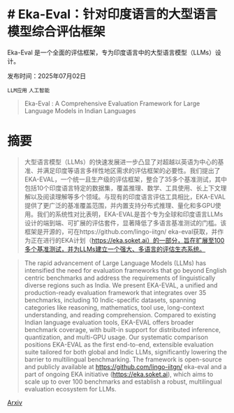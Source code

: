 # # Eka-Eval：针对印度语言的大型语言模型综合评估框架
Eka-Eval 是一个全面的评估框架，专为印度语言中的大型语言模型（LLMs）设计。

发布时间：2025年07月02日

`LLM应用` `人工智能`

> Eka-Eval : A Comprehensive Evaluation Framework for Large Language Models in Indian Languages

# 摘要

> 大型语言模型（LLMs）的快速发展进一步凸显了对超越以英语为中心的基准、并满足印度等语言多样性地区需求的评估框架的必要性。我们提出了EKA-EVAL，一个统一且生产级的评估框架，整合了35多个基准测试，其中包括10个印度语言特定的数据集，覆盖推理、数学、工具使用、长上下文理解以及阅读理解等多个领域。与现有的印度语言评估工具相比，EKA-EVAL提供了更广泛的基准覆盖范围，并内置支持分布式推理、量化和多GPU使用。我们的系统性对比表明，EKA-EVAL是首个专为全球和印度语言LLMs设计的端到端、可扩展的评估套件，显著降低了多语言基准测试的门槛。该框架是开源的，可在https://github.com/lingo-iitgn/ eka-eval获取，并作为正在进行的EKA计划（https://eka.soket.ai）的一部分，旨在扩展至100多个基准测试，并为LLMs建立一个强大、多语言的评估生态系统。

> The rapid advancement of Large Language Models (LLMs) has intensified the need for evaluation frameworks that go beyond English centric benchmarks and address the requirements of linguistically diverse regions such as India. We present EKA-EVAL, a unified and production-ready evaluation framework that integrates over 35 benchmarks, including 10 Indic-specific datasets, spanning categories like reasoning, mathematics, tool use, long-context understanding, and reading comprehension. Compared to existing Indian language evaluation tools, EKA-EVAL offers broader benchmark coverage, with built-in support for distributed inference, quantization, and multi-GPU usage. Our systematic comparison positions EKA-EVAL as the first end-to-end, extensible evaluation suite tailored for both global and Indic LLMs, significantly lowering the barrier to multilingual benchmarking. The framework is open-source and publicly available at https://github.com/lingo-iitgn/ eka-eval and a part of ongoing EKA initiative (https://eka.soket.ai), which aims to scale up to over 100 benchmarks and establish a robust, multilingual evaluation ecosystem for LLMs.

[Arxiv](https://arxiv.org/abs/2507.01853)